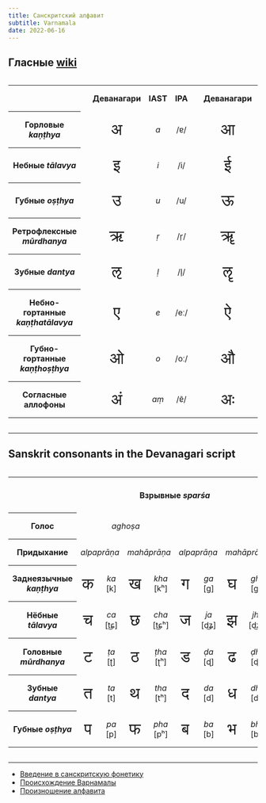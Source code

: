 ```yaml
---
title: Санскритский алфавит
subtitle: Varnamala
date: 2022-06-16
---
```


<style scoped>
.hor {
  overflow-x: scroll;
  max-width: 100wv;
}

table td, table th {
  padding: 1em 0.5em;
}

[lang="und-Deva"] {
  font-size: 2em;
}
</style>

## Гласные [wiki](https://en.wikipedia.org/wiki/Sanskrit#Vowels)

<div class="hor">
<table class="mx-auto" style="text-align:center">
<tbody><tr>
<th>
</th>
<td rowspan="10">
</td>
<th>Деванагари
</th>
<th>IAST
</th>
<th>IPA
</th>
<td rowspan="10">
</td>
<th>Деванагари
</th>
<th>IAST
</th>
<th>IPA
</th></tr>
<tr>
<th>Горловые <i lang="sa-Latn">kaṇṭhya</i>
</th>
<td ><span lang="und-Deva">अ</span>
</td>
<td><i lang="sa-Latn">a</i>
</td>
<td>/ɐ/
</td>
<td ><span lang="und-Deva">आ</span>
</td>
<td><i lang="sa-Latn">ā</i>
</td>
<td>/ɑː/
</td></tr>
<tr>
<th>Небные <i lang="sa-Latn">tālavya</i> 
</th>
<td ><span lang="und-Deva">इ</span>
</td>
<td><i lang="sa-Latn">i</i>
</td>
<td>/i/
</td>
<td ><span lang="und-Deva">ई</span>
</td>
<td><i lang="sa-Latn">ī</i>
</td>
<td>/iː/
</td></tr>
<tr>
<th>Губные <i lang="sa-Latn">oṣṭhya</i> 
</th>
<td ><span lang="und-Deva">उ</span>
</td>
<td><i lang="sa-Latn">u</i>
</td>
<td>/u/
</td>
<td ><span lang="und-Deva">ऊ</span>
</td>
<td><i lang="sa-Latn">ū</i>
</td>
<td>/uː/
</td></tr>
<tr>
<th>Ретрофлексные <i lang="sa-Latn">mūrdhanya</i> 
</th>
<td ><span lang="und-Deva">ऋ</span>
</td>
<td><i lang="sa-Latn">ṛ</i> 
</td>
<td>/r̩/
</td>
<td ><span lang="und-Deva">ॠ</span>
</td>
<td><i lang="sa-Latn">ṝ</i> 
</td>
<td>/r̩ː/
</td></tr>
<tr>
<th>Зубные <i lang="sa-Latn">dantya</i> 
</th>
<td ><span lang="und-Deva">ऌ</span>
</td>
<td><i lang="sa-Latn">ḷ</i>
</td>
<td>/l̩/
</td>
<td ><span lang="und-Deva">ॡ</span>
</td>
<td><i lang="sa-Latn">ḹ</i>
</td>
<td>/l̩ː/
</td></tr>
<tr>
<th>Небно-гортанные <i lang="sa-Latn">kaṇṭhatālavya</i> 
</th>
<td ><span lang="und-Deva">ए</span>
</td>
<td><i lang="sa-Latn">e</i>
</td>
<td>/eː/
</td>
<td ><span lang="und-Deva">ऐ</span>
</td>
<td><i lang="sa-Latn">ai</i>
</td>
<td>/ɑj/
</td></tr>
<tr>
<th>Губно-гортанные <i lang="sa-Latn">kaṇṭhoṣṭhya</i>
</th>
<td ><span lang="und-Deva">ओ</span>
</td>
<td><i lang="sa-Latn">o</i> 
</td>
<td>/oː/
</td>
<td ><span lang="und-Deva">औ</span>
</td>
<td><i lang="sa-Latn">au</i>
</td>
<td>/ɑw/
</td></tr>
<tr>
<th>Соглаcные аллофоны
</th>
<td ><span lang="und-Deva">अं</span>
</td>
<td><i lang="sa-Latn">aṃ</i>
</td>
<td>/ɐ̃/
</td>
<td ><span lang="und-Deva">अः</span>
</td>
<td><i lang="sa-Latn">aḥ</i>
</td>
<td>/ɐh/
</td></tr></tbody></table>
</div>

---

## Sanskrit consonants in the Devanagari script

<div class="hor">
<table class="mx-auto" style="text-align:center">
<tbody><tr>
<th>
</th>
<th colspan="8">Взрывные <i lang="sa-Latn">sparśa</i> 
</th>
<th colspan="2">Носовые <i lang="sa-Latn">anunāsika</i> 
</th>
<th colspan="2">Аппроксиманты <i lang="sa-Latn">antastha</i> 
</th>
<th colspan="2">Шипящие <i lang="sa-Latn">ūṣman/saṃgharṣhī</i> 
</th></tr>
<tr>
<th>Голос
</th>
<td colspan="4"><i lang="sa-Latn">aghoṣa</i>
</td>
<td colspan="8" ><i lang="sa-Latn">ghoṣa</i>
</td>
<td colspan="2"><i lang="sa-Latn">aghoṣa</i>
</td></tr>
<tr>
<th>Придыхание
</th>
<td colspan="2"><i lang="sa-Latn">alpaprāṇa</i>
</td>
<td colspan="2" ><i lang="sa-Latn">mahāprāṇa</i>
</td>
<td colspan="2"><i lang="sa-Latn">alpaprāṇa</i>
</td>
<td colspan="2" ><i lang="sa-Latn">mahāprāṇa</i>
</td>
<td colspan="4"><i lang="sa-Latn">alpaprāṇa</i>
</td>
<td colspan="2" ><i lang="sa-Latn">mahāprāṇa</i>
</td></tr>
<tr>
<th>Заднеязычные <i lang="sa-Latn">kaṇṭhya</i>
</th>
<td ><span lang="und-Deva">क</span></td>
<td><i lang="sa-Latn">ka</i><br>[k]
</td>
<td ><span lang="und-Deva">ख</span></td>
<td><i lang="sa-Latn">kha</i><br>[kʰ]
</td>
<td ><span lang="und-Deva">ग</span></td>
<td><i lang="sa-Latn">ga</i><br>[ɡ]
</td>
<td ><span lang="und-Deva">घ</span></td>
<td><i lang="sa-Latn">gha</i><br>[ɡʱ]
</td>
<td ><span lang="und-Deva">ङ</span></td>
<td><i lang="sa-Latn">ṅa</i><br>[ŋ]
</td>
<td ><span lang="und-Deva">ह</span></td>
<td><i lang="sa-Latn">ha</i><br>[ɦ]
</td></tr>
<tr>
<th>Нёбные <i>tālavya</i>
</th>
<td ><span lang="und-Deva">च</span></td>
<td><i lang="sa-Latn">ca</i><br>[t͜ɕ]
</td>
<td ><span lang="und-Deva">छ</span></td>
<td><i lang="sa-Latn">cha</i><br>[t͜ɕʰ]
</td>
<td ><span lang="und-Deva">ज</span></td>
<td><i lang="sa-Latn">ja</i><br>[d͜ʑ]
</td>
<td ><span lang="und-Deva">झ</span></td>
<td><i lang="sa-Latn">jha</i><br>[d͜ʑʱ]
</td>
<td ><span lang="und-Deva">ञ</span></td>
<td><i lang="sa-Latn">ña</i><br>[ɲ]
</td>
<td ><span lang="und-Deva">य</span></td>
<td><i lang="sa-Latn">ya</i><br>[j]
</td>
<td ><span lang="und-Deva">श</span></td>
<td><i lang="sa-Latn">śa</i><br>[ɕ]
</td></tr>
<tr>
<th>Головные <i>mūrdhanya</i> 
</th>
<td ><span lang="und-Deva">ट</span></td>
<td><i lang="sa-Latn">ṭa</i><br>[ʈ]
</td>
<td ><span lang="und-Deva">ठ</span></td>
<td><i lang="sa-Latn">ṭha</i><br>[ʈʰ]
</td>
<td ><span lang="und-Deva">ड</span></td>
<td><i lang="sa-Latn">ḍa</i><br>[ɖ]
</td>
<td ><span lang="und-Deva">ढ</span></td>
<td><i lang="sa-Latn">ḍha</i><br>[ɖʱ]
</td>
<td ><span lang="und-Deva">ण</span></td>
<td><i lang="sa-Latn">ṇa</i><br>[ɳ]
</td>
<td ><span lang="und-Deva">र</span></td>
<td><i lang="sa-Latn">ra</i><br>[ɽ]
</td>
<td ><span lang="und-Deva">ष</span></td>
<td><i lang="sa-Latn">ṣa</i><br>[ʂ]
</td></tr>
<tr>
<th>Зубные <i>dantya</i>
</th>
<td ><span lang="und-Deva">त</span></td>
<td><i lang="sa-Latn">ta</i><br>[t]
</td>
<td ><span lang="und-Deva">थ</span></td>
<td><i lang="sa-Latn">tha</i><br>[tʰ]
</td>
<td ><span lang="und-Deva">द</span></td>
<td><i lang="sa-Latn">da</i><br>[d]
</td>
<td ><span lang="und-Deva">ध</span></td>
<td><i lang="sa-Latn">dha</i><br>[dʱ]
</td>
<td ><span lang="und-Deva">न</span></td>
<td><i lang="sa-Latn">na</i><br>[n]
</td>
<td ><span lang="und-Deva">ल</span></td>
<td><i lang="sa-Latn">la</i><br>[l]
</td>
<td ><span lang="und-Deva">स</span></td>
<td><i lang="sa-Latn">sa</i><br>[s]
</td></tr>
<tr>
<th>Губные <i lang="sa-Latn">oṣṭhya</i>
</th>
<td ><span lang="und-Deva">प</span></td>
<td><i lang="sa-Latn">pa</i><br>[p]
</td>
<td ><span lang="und-Deva">फ</span></td>
<td><i lang="sa-Latn">pha</i><br>[pʰ]
</td>
<td ><span lang="und-Deva">ब</span></td>
<td><i lang="sa-Latn">ba</i><br>[b]
</td>
<td ><span lang="und-Deva">भ</span></td>
<td><i lang="sa-Latn">bha</i><br>[bʱ]
</td>
<td ><span lang="und-Deva">म</span></td>
<td><i lang="sa-Latn">ma</i><br>[m]
</td>
<td ><span lang="und-Deva">व</span></td>
<td><i lang="sa-Latn">va</i><br>[ʋ]
</td></tr></tbody></table></div>

---

- [Введение в санскритскую фонетику](/books/alphabet/OP_Introduction_Sanskrit_Varnamala.pdf)
- [Происхождение Варнамалы](/books/alphabet/sands001.pdf)
- [Произношение алфавита](/books/alphabet/Sanskrit%20Alphabet.pdf)

<youtube-embed id="wMUtExMVZ-4" />
